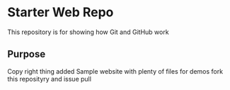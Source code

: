 # Starter Web Repo

This repository is for showing how Git and GitHub work

## Purpose
Copy right thing added
Sample website with plenty of files for demos
fork this reposityry and issue pull
